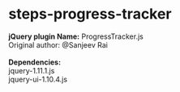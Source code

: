 steps-progress-tracker
======

 <b>jQuery plugin Name:</b> ProgressTracker.js <br/>
 Original author: @Sanjeev Rai <br/>
 <br/>
<b>Dependencies:</b> <br/>
jquery-1.11.1.js<br/>
jquery-ui-1.10.4.js
